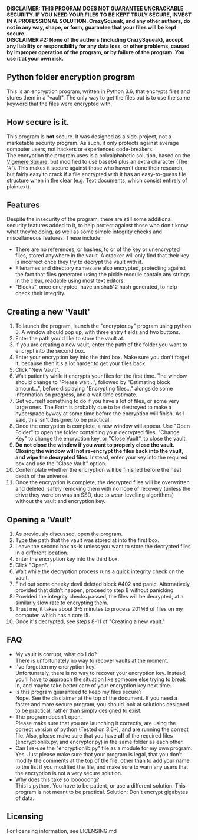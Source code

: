 **DISCLAIMER: THIS PROGRAM DOES NOT GUARANTEE UNCRACKABLE SECURITY. IF YOU NEED YOUR FILES TO BE KEPT TRULY SECURE, INVEST IN A PROFESSIONAL SOLUTION. CrazySqueak, and any other authors, do not in any way, shape, or form, guarantee that your files will be kept secure.**  
**DISCLAIMER #2: None of the authors (including CrazySqueak), accept any liability or responsibility for any data loss, or other problems, caused by improper operation of the program, or by failure of the program. You use it at your own risk.**  

## Python folder encryption program  
This is an encryption program, written in Python 3.6, that encrypts files and stores them in a "vault". The only way to get the files out is to use the same keyword that the files were encrypted with.  
    
## How secure is it.  
This program is **not** secure. It was designed as a side-project, not a marketable security program. As such, it only protects against average computer users, not hackers or experienced code-breakers.  
The encryption the program uses is a polyalphabetic solution, based on the [Vigenère Square][1], but modified to use base64 plus an extra character (The '#'). This makes it secure against those who haven't done their research, but fairly easy to crack if a file encrypted with it has an easy-to-guess file structure when in the clear (e.g. Text documents, which consist entirely of plaintext).  

## Features  
Despite the insecurity of the program, there are still some additional security features added to it, to help protect against those who don't know what they're doing, as well as some simple integrity checks and miscellaneous features. These include:  
 * There are no references, or hashes, to or of the key or unencrypted files, stored anywhere in the vault. A cracker will only find that their key is incorrect once they try to decrypt the vault with it.  
 * Filenames and directory names are also encrypted, protecting against the fact that files generated using the pickle module contain any strings in the clear, readable using most text editors.  
 * "Blocks", once encrypted, have an sha512 hash generated, to help check their integrity.  

## Creating a new 'Vault'  
 1. To launch the program, launch the "encryptor.py" program using python 3. A window should pop up, with three entry fields and two buttons.  
 2. Enter the path you'd like to store the vault at.  
 3. If you are creating a new vault, enter the path of the folder you want to encrypt into the second box.  
 4. Enter your encryption key into the third box. Make sure you don't forget it, because then it's a lot harder to get your files back.  
 5. Click "New Vault".  
 6. Wait patiently while it encrypts your files for the first time. The window should change to "Please wait...", followed by "Estimating block amount...", before displaying "Encrypting files..." alongside some information on progress, and a wait time estimate.  
 7. Get yourself something to do if you have a lot of files, or some very large ones. The Earth is probably due to be destroyed to make a hyperspace byway at some time before the encryption will finish. As I said, this isn't designed to be practical.  
 8. Once the encryption is complete, a new window will appear. Use "Open Folder" to open the folder containing your decrypted files, "Change Key" to change the encryption key, or "Close Vault", to close the vault.  
 9. **Do not close the window if you want to properly close the vault. Closing the window will not re-encrypt the files back into the vault, and wipe the decrypted files.** Instead, enter your key into the required box and use the "Close Vault" option.  
 10. Contemplate whether the encryption will be finished before the heat death of the universe.  
 11. Once the encryption is complete, the decrypted files will be overwritten and deleted, safely removing them with no hope of recovery (unless the drive they were on was an SSD, due to wear-levelling algorithms) without the vault and encryption key.  

## Opening a 'Vault'  
 1. As previously discussed, open the program.  
 2. Type the path that the vault was stored at into the first box.  
 3. Leave the second box as-is unless you want to store the decrypted files in a different location.  
 4. Enter the encryption key into the third box.  
 5. Click "Open".  
 6. Wait while the decryption process runs a quick integrity check on the vault.  
 7. Find out some cheeky devil deleted block #402 and panic. Alternatively, provided that didn't happen, proceed to step 8 without panicking.  
 8. Provided the integrity checks passed, the files will be decrypted, at a similarly slow rate to encrypting them.  
 9. Trust me, it takes about 3-5 minutes to process 201MB of files on my computer, which has a core i5.  
 10. Once it's decrypted, see steps 8-11 of "Creating a new vault."  

## FAQ  
 * My vault is corrupt, what do I do?  
    There is unfortunately no way to recover vaults at the moment.  
 * I've forgotten my encryption key!  
    Unfortunately, there is no way to recover your encryption key. Instead, you'll have to approach  the situation like someone else trying to break in, and maybe take better care of your encryption key next time.  
 * Is this program guaranteed to keep my files secure?  
    Nope. See the disclaimer at the top of the document. If you need a faster and more secure program, you should look at solutions designed to be practical, rather than simply designed to exist.  
 * The program doesn't open.  
    Please make sure that you are launching it correctly, are using the correct version of python (Tested on 3.6+), and are running the correct file. Also, please make sure that you have **all** of the required files (encryptionlib.py, and encryptor.py) in the same folder as each other.  
 * Can I re-use the "encryptionlib.py" file as a module for my own program.  
    Yes. Just please make sure that your program is legal, that you don't modify the comments at the top of the file, other than to add your name to the list if you modified the file, and make sure to warn any users that the encryption is not a very secure solution.  
 * Why does this take so loooooong?  
    This is python. You have to be patient, or use a different solution. This program is not meant to be practical. Solution: Don't encrypt gigabytes of data.  

## Licensing  
For licensing information, see LICENSING.md  

[1]: https://en.wikipedia.org/wiki/Vigen%C3%A8re_cipher

